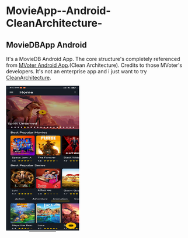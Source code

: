 # MovieApp--Android-CleanArchitecture-
<h2>MovieDBApp Android</h2>

<p>It's a MovieDB Android App. The core structure's completely referenced from <a href="https://github.com/PopStackHack/mVoterAndroid"> MVoter Android App</a>.(Clean Architecture).
Credits to those MVoter's developers. It's not an enterprise app and i just want to try <a href="https://blog.cleancoder.com/uncle-bob/2012/08/13/the-clean-architecture.html">CleanArchitecture</a>.</p>

<p> <img name = "Home Screen I" src="https://github.com/ChinGyi2019/MovieApp--Android-CleanArchitecture-/blob/main/dummy/222416709_513754163265132_8020682034712819382_n.png" width="200" height="400" /></p>
